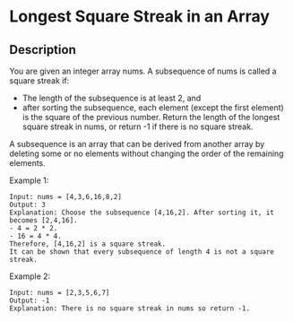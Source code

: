 # Longest Square Streak in an Array
## Description

You are given an integer array nums. A subsequence of nums is called a square streak if:

- The length of the subsequence is at least 2, and
- after sorting the subsequence, each element (except the first element) is the square of the previous number.
Return the length of the longest square streak in nums, or return -1 if there is no square streak.

A subsequence is an array that can be derived from another array by deleting some or no elements without changing the order of the remaining elements.

Example 1:

```
Input: nums = [4,3,6,16,8,2]
Output: 3
Explanation: Choose the subsequence [4,16,2]. After sorting it, it becomes [2,4,16].
- 4 = 2 * 2.
- 16 = 4 * 4.
Therefore, [4,16,2] is a square streak.
It can be shown that every subsequence of length 4 is not a square streak.
```

Example 2:

```
Input: nums = [2,3,5,6,7]
Output: -1
Explanation: There is no square streak in nums so return -1.
```